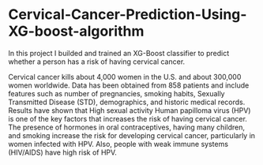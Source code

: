 # Cervical-Cancer-Prediction-Using-XG-boost-algorithm
In this project I builded and trained an XG-Boost classifier to predict whether a person has a risk of having cervical cancer.

Cervical cancer kills about 4,000 women in the U.S. and about 300,000 women worldwide. Data has been obtained from 858 patients and include features such as number of pregnancies, smoking habits, Sexually Transmitted Disease (STD), demographics, and historic medical records. Results have shown that High sexual activity Human papilloma virus (HPV) is one of the key factors that increases the risk of having cervical cancer. The presence of hormones in oral contraceptives, having many children, and smoking increase the risk for developing cervical cancer, particularly in women infected with HPV. Also, people with weak immune systems (HIV/AIDS) have high risk of HPV.

